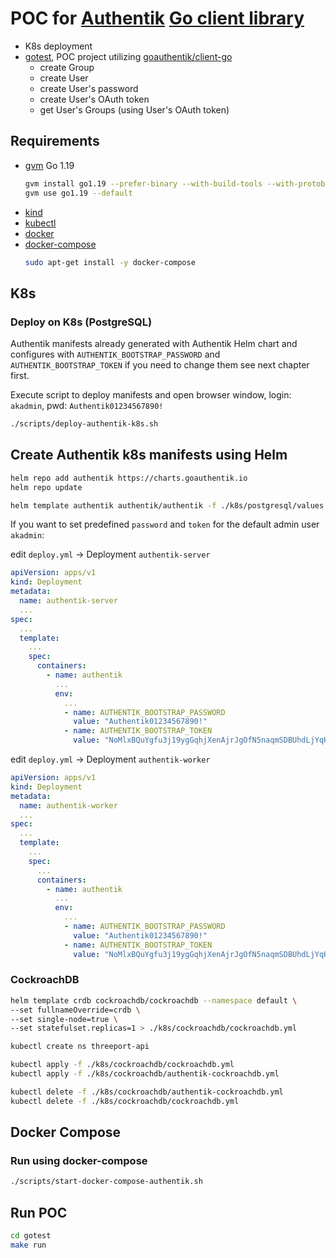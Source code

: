 # POC for [Authentik](https://goauthentik.io/) [Go client library](https://github.com/goauthentik/client-go)

- K8s deployment
- [gotest](/gotest), POC project utilizing [goauthentik/client-go](https://github.com/goauthentik/client-go)
  - create Group
  - create User
  - create User's password
  - create User's OAuth token
  - get User's Groups (using User's OAuth token)

## Requirements

- [gvm](https://github.com/moovweb/gvm) Go 1.19
    ```bash
    gvm install go1.19 --prefer-binary --with-build-tools --with-protobuf
    gvm use go1.19 --default
    ```
- [kind](https://kind.sigs.k8s.io/docs/user/quick-start/#installation)
- [kubectl](https://kubernetes.io/docs/tasks/tools/#kubectl)
- [docker](https://docs.docker.com/get-docker/)
- [docker-compose](https://docs.docker.com/compose/install/)
  ```bash
  sudo apt-get install -y docker-compose
  ```

## K8s

### Deploy on K8s (PostgreSQL)

Authentik manifests already generated with Authentik Helm chart and configures with `AUTHENTIK_BOOTSTRAP_PASSWORD` and `AUTHENTIK_BOOTSTRAP_TOKEN` if you need 
to change them see next chapter first.

Execute script to deploy manifests and open browser window, login: `akadmin`, pwd: `Authentik01234567890!`

```bash
./scripts/deploy-authentik-k8s.sh
```

## Create Authentik k8s manifests using Helm

```bash
helm repo add authentik https://charts.goauthentik.io
helm repo update

helm template authentik authentik/authentik -f ./k8s/postgresql/values.yml > ./k8s/postgresql/authentik-postgresql.yml
```

If you want to set predefined `password` and `token` for the default admin user `akadmin`:

edit `deploy.yml` ->  Deployment `authentik-server`

```yaml
apiVersion: apps/v1
kind: Deployment
metadata:
  name: authentik-server
  ...
spec:
  ...
  template:
    ...
    spec:
      containers:
        - name: authentik
          ...
          env:            
            ...
            - name: AUTHENTIK_BOOTSTRAP_PASSWORD
              value: "Authentik01234567890!"
            - name: AUTHENTIK_BOOTSTRAP_TOKEN
              value: "NoMlxBQuYgfu3j19ygGqhjXenAjrJgOfN5naqmSDBUhdLjYqHKze7yyzY07H"
```

edit `deploy.yml` ->  Deployment `authentik-worker`

```yaml
apiVersion: apps/v1
kind: Deployment
metadata:
  name: authentik-worker
  ...
spec:
  ...
  template:
    ...
    spec:
      ...
      containers:
        - name: authentik
          ...
          env:            
            ...
            - name: AUTHENTIK_BOOTSTRAP_PASSWORD
              value: "Authentik01234567890!"
            - name: AUTHENTIK_BOOTSTRAP_TOKEN
              value: "NoMlxBQuYgfu3j19ygGqhjXenAjrJgOfN5naqmSDBUhdLjYqHKze7yyzY07H"
```

### CockroachDB

```bash
helm template crdb cockroachdb/cockroachdb --namespace default \
--set fullnameOverride=crdb \
--set single-node=true \
--set statefulset.replicas=1 > ./k8s/cockroachdb/cockroachdb.yml

kubectl create ns threeport-api

kubectl apply -f ./k8s/cockroachdb/cockroachdb.yml
kubectl apply -f ./k8s/cockroachdb/authentik-cockroachdb.yml

kubectl delete -f ./k8s/cockroachdb/authentik-cockroachdb.yml
kubectl delete -f ./k8s/cockroachdb/cockroachdb.yml
```

## Docker Compose

### Run using docker-compose

```bash
./scripts/start-docker-compose-authentik.sh
```

## Run POC 

```bash
cd gotest
make run
```
